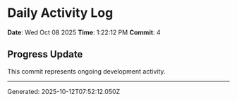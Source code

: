 # Daily Activity Log

**Date**: Wed Oct 08 2025
**Time**: 1:22:12 PM
**Commit**: 4

## Progress Update

This commit represents ongoing development activity.

---
Generated: 2025-10-12T07:52:12.050Z
